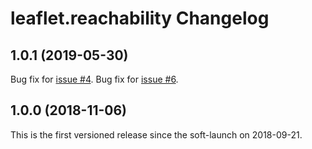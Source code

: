 # leaflet.reachability Changelog

## 1.0.1 (2019-05-30)
Bug fix for [issue #4](https://github.com/traffordDataLab/leaflet.reachability/issues/4).
Bug fix for [issue #6](https://github.com/traffordDataLab/leaflet.reachability/issues/6).

## 1.0.0 (2018-11-06)
This is the first versioned release since the soft-launch on 2018-09-21.

